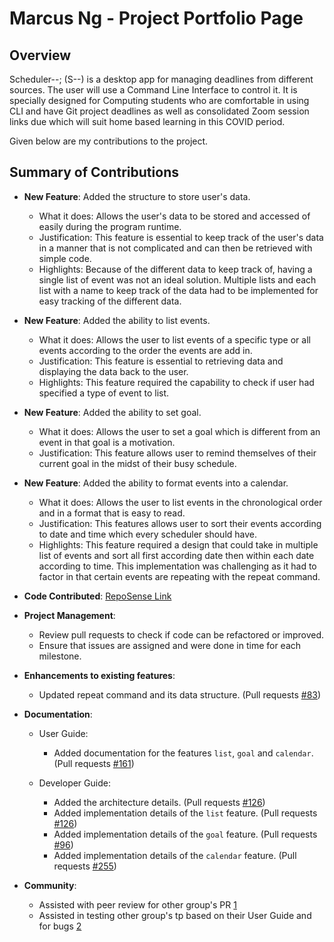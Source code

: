 # Marcus Ng - Project Portfolio Page

## Overview

Scheduler--; (S--) is a desktop app for managing deadlines from different sources.
The user will use a Command Line Interface to control it.
It is specially designed for Computing students who are comfortable in using CLI and have Git project deadlines as well
as consolidated Zoom session links due which will suit home based learning in this COVID period.

Given below are my contributions to the project.

## Summary of Contributions

* **New Feature**: Added the structure to store user's data.
    * What it does: Allows the user's data to be stored and accessed of easily during the program runtime.
    * Justification: This feature is essential to keep track of the user's data in a manner that is not complicated and
    can then be retrieved with simple code.
    * Highlights: Because of the different data to keep track of, having a single list of event was not an ideal
    solution. Multiple lists and each list with a name to keep track of the data had to be implemented for easy tracking
    of the different data. 

* **New Feature**: Added the ability to list events.
    * What it does: Allows the user to list events of a specific type or all events according to the order the events
    are add in.
    * Justification: This feature is essential to retrieving data and displaying the data back to the user.
    * Highlights: This feature required the capability to check if user had specified a type of event to list.
    
* **New Feature**: Added the ability to set goal.
    * What it does: Allows the user to set a goal which is different from an event in that goal is a motivation.
    * Justification: This feature allows user to remind themselves of their current goal in the midst of their busy
    schedule.

<div style="page-break-after: always;"></div>

* **New Feature**: Added the ability to format events into a calendar.
    * What it does: Allows the user to list events in the chronological order and in a format that is easy to read.
    * Justification: This features allows user to sort their events according to date and time which every scheduler
    should have.
    * Highlights: This feature required a design that could take in multiple list of events and sort all first according
    date then within each date according to time. This implementation was challenging as it had to factor in that
    certain events are repeating with the repeat command.

* **Code Contributed**: 
[RepoSense Link](https://nus-cs2113-ay2021s1.github.io/tp-dashboard/#breakdown=true&search=reinbowl&sort=groupTitle&sortWithin=title&since=2020-09-27&timeframe=commit&mergegroup=&groupSelect=groupByRepos&checkedFileTypes=docs~functional-code~test-code~other)

* **Project Management**:
    * Review pull requests to check if code can be refactored or improved.
    * Ensure that issues are assigned and were done in time for each milestone.

* **Enhancements to existing features**:
    * Updated repeat command and its data structure. (Pull requests [\#83](https://github.com/AY2021S1-CS2113T-T12-4/tp/pull/83))

* **Documentation**:
    * User Guide:
        * Added documentation for the features `list`, `goal` and `calendar`. (Pull requests [\#161](https://github.com/AY2021S1-CS2113T-T12-4/tp/pull/161))
        
    * Developer Guide:
        * Added the architecture details. (Pull requests [\#126](https://github.com/AY2021S1-CS2113T-T12-4/tp/pull/126))
        * Added implementation details of the `list` feature. (Pull requests [\#126](https://github.com/AY2021S1-CS2113T-T12-4/tp/pull/126))
        * Added implementation details of the `goal` feature. (Pull requests [\#96](https://github.com/AY2021S1-CS2113T-T12-4/tp/pull/96))
        * Added implementation details of the `calendar` feature. (Pull requests [\#255](https://github.com/AY2021S1-CS2113T-T12-4/tp/pull/255))
    
* **Community**:
    * Assisted with peer review for other group's PR 
    [1](https://github.com/nus-cs2113-AY2021S1/tp/pull/4/files)
    * Assisted in testing other group's tp based on their User Guide and for bugs 
    [2](https://github.com/AY2021S1-CS2113T-F14-3/tp/releases)
